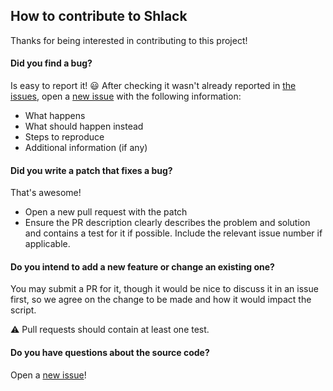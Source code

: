 ## How to contribute to Shlack

Thanks for being interested in contributing to this project!

#### **Did you find a bug?**
Is easy to report it! :smiley: After checking it wasn't already reported in [the issues](https://github.com/elamperti/shlack/issues), open a [new issue](https://github.com/elamperti/shlack/issues/new) with the following information:
  * What happens
  * What should happen instead
  * Steps to reproduce
  * Additional information (if any)

#### **Did you write a patch that fixes a bug?**
That's awesome!

  * Open a new pull request with the patch
  * Ensure the PR description clearly describes the problem and solution and contains a test for it if possible. Include the relevant issue number if applicable.

#### **Do you intend to add a new feature or change an existing one?**
You may submit a PR for it, though it would be nice to discuss it in an issue first, so we agree on the change to be made and how it would impact the script.

:warning: Pull requests should contain at least one test.

#### **Do you have questions about the source code?**
Open a [new issue](https://github.com/elamperti/shlack/issues/new)!
